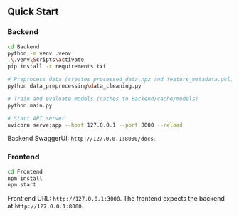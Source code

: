 ## Quick Start

### Backend

```bash
cd Backend
python -m venv .venv
.\.venv\Scripts\activate
pip install -r requirements.txt

# Preprocess data (creates processed_data.npz and feature_metadata.pkl)
python data_preprocessing\data_cleaning.py

# Train and evaluate models (caches to Backend/cache/models)
python main.py

# Start API server
uvicorn serve:app --host 127.0.0.1 --port 8000 --reload
```
Backend SwaggerUI: `http://127.0.0.1:8000/docs`.

### Frontend

```bash
cd Frontend
npm install
npm start
```
Front end URL: `http://127.0.0.1:3000`.
The frontend expects the backend at `http://127.0.0.1:8000`.
